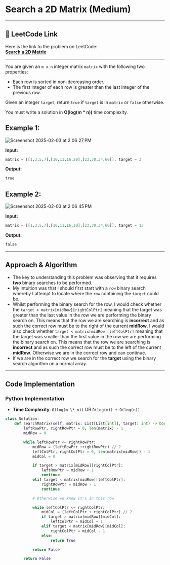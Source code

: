 # Search a 2D Matrix (Medium)

---

## 🔗 LeetCode Link

Here is the link to the problem on LeetCode:  
[**Search a 2D Matrix**](https://leetcode.com/problems/search-a-2d-matrix/)

---

You are given an `m x n` integer matrix `matrix` with the following two properties:

- Each row is sorted in non-decreasing order.
- The first integer of each row is greater than the last integer of the previous row.

Given an integer `target`, return `true` if `target` is in `matrix` or `false` otherwise.

You must write a solution in **O(log(m \* n))** time complexity.

## Example 1:

![Screenshot 2025-02-03 at 2 06 27 PM](https://github.com/user-attachments/assets/667d1d5b-6429-4dab-9471-6d9703018081)

**Input:**

```python
matrix = [[1,3,5,7],[10,11,16,20],[23,30,34,60]], target = 3
```

**Output:**

```python
true
```

## Example 2:

![Screenshot 2025-02-03 at 2 06 45 PM](https://github.com/user-attachments/assets/f8e3d41a-497a-4a89-ae5a-ea7934c81878)

**Input:**

```python
matrix = [[1,3,5,7],[10,11,16,20],[23,30,34,60]], target = 13
```

**Output:**

```python
false
```

---

## Approach & Algorithm

- The key to understanding this problem was observing that it requires **two** binary searches to be performed.
- My intuition was that I should first start with a `row` binary search whereby I attempt to locate where the `row` containing the `target` could be.
- Whilst performing the binary search for the row, I would check whether the `target > matrix[midRow][rightColPtr]` meaning that the target was greater than the last value in the row we are performing the binary search on. This means that the row we are searching is **incorrect** and as such the correct row must be to the right of the current **midRow**. I would also check whether `target < matrix[midRow][leftColPtr]` meaning that the target was smaller than the first value in the row we are performing the binary search on. This means that the row we are searching is **incorrect** and as such the correct row must be to the left of the current **midRow**. Otherwise we are in the correct row and can continue.
- If we are in the correct row we search for the **target** using the binary search algorithm on a normal array.

---

## Code Implementation

### Python Implementation

- **Time Complexity**: `O(log(m \* n))` OR `O(log(m)) + O(log(n))`

```python
class Solution:
    def searchMatrix(self, matrix: List[List[int]], target: int) -> bool:
        leftRowPtr, rightRowPtr = 0, len(matrix) - 1
        midRow = 0

        while leftRowPtr <= rightRowPtr:
            midRow = (leftRowPtr +rightRowPtr) // 2
            leftColPtr, rightColPtr = 0, len(matrix[midRow]) - 1
            midCol = 0

            if target > matrix[midRow][rightColPtr]:
                leftRowPtr = midRow + 1
                continue
            elif target < matrix[midRow][leftColPtr]:
                rightRowPtr = midRow - 1
                continue

            # Otherwise we know it's in this row

            while leftColPtr <= rightColPtr:
                midCol = (leftColPtr + rightColPtr) // 2
                if target > matrix[midRow][midCol]:
                    leftColPtr = midCol + 1
                elif target < matrix[midRow][midCol]:
                    rightColPtr = midCol - 1
                else:
                    return True

            return False

        return False
```
